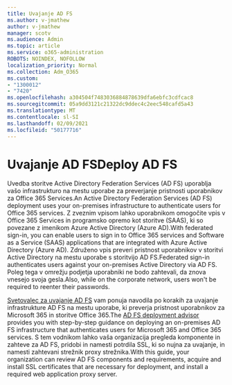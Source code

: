 ```yaml
---
title: Uvajanje AD FS
ms.author: v-jmathew
author: v-jmathew
manager: scotv
ms.audience: Admin
ms.topic: article
ms.service: o365-administration
ROBOTS: NOINDEX, NOFOLLOW
localization_priority: Normal
ms.collection: Adm_O365
ms.custom:
- "1300012"
- "7420"
ms.openlocfilehash: a304504f7483036884878639dfa6ebfc3cdfcac8
ms.sourcegitcommit: 05a9dd3121c21322dc9ddec4c2eec548cafd5a43
ms.translationtype: MT
ms.contentlocale: sl-SI
ms.lasthandoff: 02/09/2021
ms.locfileid: "50177716"
---
```

# <a name="deploy-ad-fs"></a><span data-ttu-id="0e2f5-102">Uvajanje AD FS</span><span class="sxs-lookup"><span data-stu-id="0e2f5-102">Deploy AD FS</span></span>

<span data-ttu-id="0e2f5-103">Uvedba storitve Active Directory Federation Services (AD FS) uporablja vašo infrastrukturo na mestu uporabe za preverjanje pristnosti uporabnikov za Office 365 Services.</span><span class="sxs-lookup"><span data-stu-id="0e2f5-103">An Active Directory Federation Services (AD FS) deployment uses your on-premises infrastructure to authenticate users for ‎Office 365 services.</span></span> <span data-ttu-id="0e2f5-104">Z zveznim vpisom lahko uporabnikom omogočite vpis v Office 365 Services in programsko opremo kot storitve (SAAS), ki so povezane z imenikom Azure Active Directory (Azure AD).</span><span class="sxs-lookup"><span data-stu-id="0e2f5-104">With federated sign-in, you can enable users to sign in to Office 365 services and Software as a Service (SAAS) applications that are integrated with Azure Active Directory (Azure AD).</span></span> <span data-ttu-id="0e2f5-105">Združeno vpis preveri pristnost uporabnikov v storitvi Active Directory na mestu uporabe s storitvijo AD FS.</span><span class="sxs-lookup"><span data-stu-id="0e2f5-105">Federated sign-in authenticates users against your on-premises Active Directory via AD FS.</span></span> <span data-ttu-id="0e2f5-106">Poleg tega v omrežju podjetja uporabniki ne bodo zahtevali, da znova vnesejo svoja gesla.</span><span class="sxs-lookup"><span data-stu-id="0e2f5-106">Also, while on the corporate network, users won't be required to reenter their passwords.</span></span>

<span data-ttu-id="0e2f5-107">[Svetovalec za uvajanje AD FS](https://go.microsoft.com/fwlink/?linkid=2071178) vam ponuja navodila po korakih za uvajanje infrastrukture AD FS na mestu uporabe, ki preverja pristnost uporabnikov za Microsoft 365 in storitve Office 365.</span><span class="sxs-lookup"><span data-stu-id="0e2f5-107">The [AD FS deployment advisor](https://go.microsoft.com/fwlink/?linkid=2071178) provides you with step-by-step guidance on deploying an on-premises AD FS infrastructure that authenticates users for Microsoft 365 and Office 365 services.</span></span> <span data-ttu-id="0e2f5-108">S tem vodnikom lahko vaša organizacija pregleda komponente in zahteve za AD FS, pridobi in namesti potrdila SSL, ki so nujna za uvajanje, in namesti zahtevani strežnik proxy strežnika.</span><span class="sxs-lookup"><span data-stu-id="0e2f5-108">With this guide, your organization can review AD FS components and requirements, acquire and install SSL certificates that are necessary for deployment, and install a required web application proxy server.</span></span>
